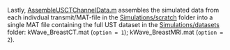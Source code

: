 Lastly, [AssembleUSCTChannelData.m](https://github.com/rehmanali1994/WaveformInversionUST/blob/main/Simulations/AssembleUSCTChannelData.m) assembles the simulated data from each indivdual transmit/MAT-file in the [Simulations/scratch](https://github.com/rehmanali1994/WaveformInversionUST/tree/main/Simulations/scratch) folder into a single MAT file containing the full UST dataset in the [Simulations/datasets](https://github.com/rehmanali1994/WaveformInversionUST/tree/main/Simulations/datasets) folder: kWave_BreastCT.mat (`option = 1`); kWave_BreastMRI.mat (`option = 2`).
